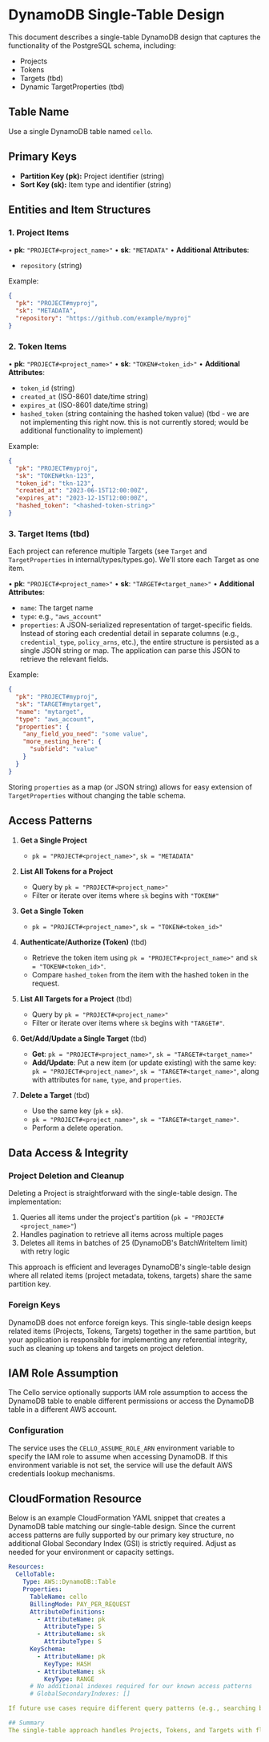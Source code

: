 # DynamoDB Single-Table Design

This document describes a single-table DynamoDB design that captures the functionality of the PostgreSQL schema, including:

- Projects
- Tokens
- Targets (tbd)
- Dynamic TargetProperties (tbd)

## Table Name

Use a single DynamoDB table named `cello`.

## Primary Keys

- **Partition Key (pk):** Project identifier (string)
- **Sort Key (sk):** Item type and identifier (string)

## Entities and Item Structures

### 1. Project Items

• **pk**: `"PROJECT#<project_name>"`
• **sk**: `"METADATA"`
• **Additional Attributes**:

- `repository` (string)

Example:

```json
{
  "pk": "PROJECT#myproj",
  "sk": "METADATA",
  "repository": "https://github.com/example/myproj"
}
```

### 2. Token Items

• **pk**: `"PROJECT#<project_name>"`
• **sk**: `"TOKEN#<token_id>"`
• **Additional Attributes**:

- `token_id` (string)
- `created_at` (ISO-8601 date/time string)
- `expires_at` (ISO-8601 date/time string)
- `hashed_token` (string containing the hashed token value) (tbd - we are not implementing this right now. this is not currently stored; would be additional functionality to implement)

Example:

```json
{
  "pk": "PROJECT#myproj",
  "sk": "TOKEN#tkn-123",
  "token_id": "tkn-123",
  "created_at": "2023-06-15T12:00:00Z",
  "expires_at": "2023-12-15T12:00:00Z",
  "hashed_token": "<hashed-token-string>"
}
```

### 3. Target Items (tbd)

Each project can reference multiple Targets (see `Target` and `TargetProperties` in internal/types/types.go). We'll store each Target as one item.

• **pk**: `"PROJECT#<project_name>"`
• **sk**: `"TARGET#<target_name>"`
• **Additional Attributes**:

- `name`: The target name
- `type`: e.g., `"aws_account"`
- `properties`: A JSON-serialized representation of target-specific fields. Instead of storing each credential detail in separate columns (e.g., `credential_type`, `policy_arns`, etc.), the entire structure is persisted as a single JSON string or map. The application can parse this JSON to retrieve the relevant fields.

Example:

```json
{
  "pk": "PROJECT#myproj",
  "sk": "TARGET#mytarget",
  "name": "mytarget",
  "type": "aws_account",
  "properties": {
    "any_field_you_need": "some value",
    "more_nesting_here": {
      "subfield": "value"
    }
  }
}
```

Storing `properties` as a map (or JSON string) allows for easy extension of `TargetProperties` without changing the table schema.

## Access Patterns

1. **Get a Single Project**

   - `pk = "PROJECT#<project_name>"`, `sk = "METADATA"`

2. **List All Tokens for a Project**

   - Query by `pk = "PROJECT#<project_name>"`
   - Filter or iterate over items where `sk` begins with `"TOKEN#"`

3. **Get a Single Token**

   - `pk = "PROJECT#<project_name>"`, `sk = "TOKEN#<token_id>"`

4. **Authenticate/Authorize (Token)** (tbd)

   - Retrieve the token item using `pk = "PROJECT#<project_name>"` and `sk = "TOKEN#<token_id>"`.
   - Compare `hashed_token` from the item with the hashed token in the request.

5. **List All Targets for a Project** (tbd)

   - Query by `pk = "PROJECT#<project_name>"`
   - Filter or iterate over items where `sk` begins with `"TARGET#"`.

6. **Get/Add/Update a Single Target** (tbd)

   - **Get**: `pk = "PROJECT#<project_name>"`, `sk = "TARGET#<target_name>"`
   - **Add/Update**: Put a new item (or update existing) with the same key: `pk = "PROJECT#<project_name>"`, `sk = "TARGET#<target_name>"`, along with attributes for `name`, `type`, and `properties`.

7. **Delete a Target** (tbd)
   - Use the same key (`pk` + `sk`).
   - `pk = "PROJECT#<project_name>"`, `sk = "TARGET#<target_name>"`.
   - Perform a delete operation.

## Data Access & Integrity

### Project Deletion and Cleanup

Deleting a Project is straightforward with the single-table design. The implementation:

1. Queries all items under the project's partition (`pk = "PROJECT#<project_name>"`)
2. Handles pagination to retrieve all items across multiple pages
3. Deletes all items in batches of 25 (DynamoDB's BatchWriteItem limit) with retry logic

This approach is efficient and leverages DynamoDB's single-table design where all related items (project metadata, tokens, targets) share the same partition key.

### Foreign Keys

DynamoDB does not enforce foreign keys. This single-table design keeps related items (Projects, Tokens, Targets) together in the same partition, but your application is responsible for implementing any referential integrity, such as cleaning up tokens and targets on project deletion.

## IAM Role Assumption

The Cello service optionally supports IAM role assumption to access the DynamoDB table to enable different permissions or access the DynamoDB table in a different AWS account.

### Configuration

The service uses the `CELLO_ASSUME_ROLE_ARN` environment variable to specify the IAM role to assume when accessing DynamoDB. If this environment variable is not set, the service will use the default AWS credentials lookup mechanisms.

## CloudFormation Resource

Below is an example CloudFormation YAML snippet that creates a DynamoDB table matching our single-table design. Since the current access patterns are fully supported by our primary key structure, no additional Global Secondary Index (GSI) is strictly required. Adjust as needed for your environment or capacity settings.

```yaml
Resources:
  CelloTable:
    Type: AWS::DynamoDB::Table
    Properties:
      TableName: cello
      BillingMode: PAY_PER_REQUEST
      AttributeDefinitions:
        - AttributeName: pk
          AttributeType: S
        - AttributeName: sk
          AttributeType: S
      KeySchema:
        - AttributeName: pk
          KeyType: HASH
        - AttributeName: sk
          KeyType: RANGE
      # No additional indexes required for our known access patterns
      # GlobalSecondaryIndexes: []

If future use cases require different query patterns (e.g., searching by token ID alone), then a new GSI or other approach might become necessary. However, given the patterns described above, this single-table design does not need extra indexes.

## Summary
The single-table approach handles Projects, Tokens, and Targets with flexible JSON for target properties, no additional indexes needed. This section provides an example CloudFormation template to implement the core table and primary key structure.
```

